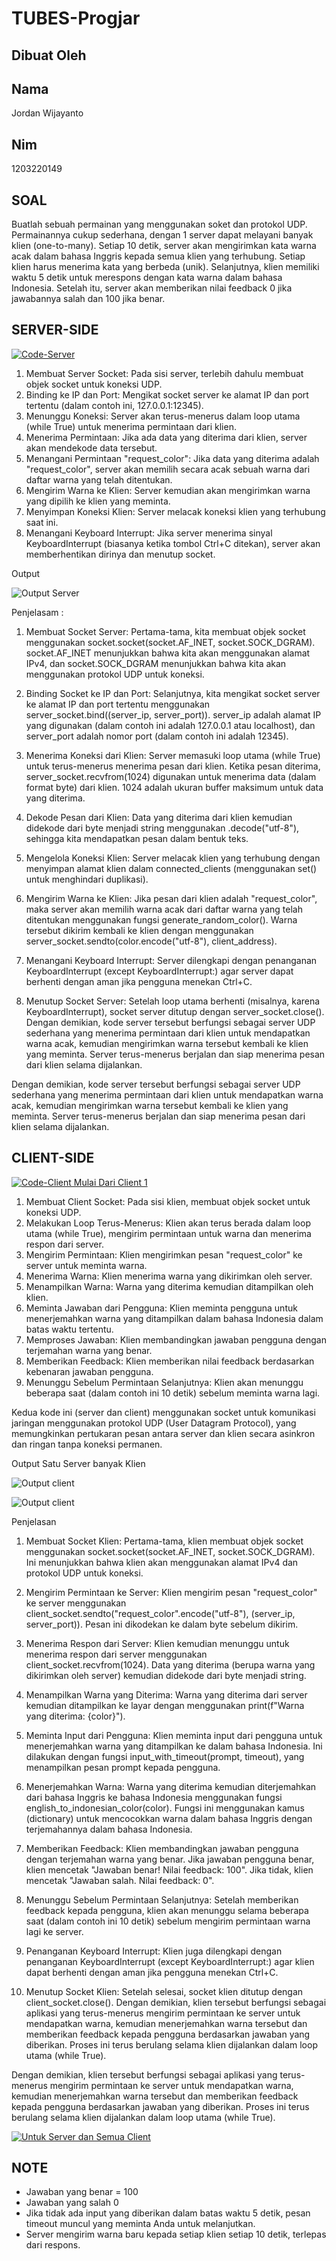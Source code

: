 # TUBES-Progjar

## Dibuat Oleh
## Nama 
Jordan Wijayanto

## Nim
1203220149


##

## SOAL
Buatlah sebuah permainan yang menggunakan soket dan protokol UDP. Permainannya cukup sederhana, dengan 1 server dapat melayani banyak klien (one-to-many). Setiap 10 detik, server akan mengirimkan kata warna acak dalam bahasa Inggris kepada semua klien yang terhubung. Setiap klien harus menerima kata yang berbeda (unik). Selanjutnya, klien memiliki waktu 5 detik untuk merespons dengan kata warna dalam bahasa Indonesia. Setelah itu, server akan memberikan nilai feedback 0 jika jawabannya salah dan 100 jika benar.

##


## SERVER-SIDE

[![Code-Server]()](https://github.com/Lufasu-Adm/TUBES-Progjar/blob/main/TuBes/server.py)

1. Membuat Server Socket: Pada sisi server, terlebih dahulu membuat objek socket untuk koneksi UDP.
2. Binding ke IP dan Port: Mengikat socket server ke alamat IP dan port tertentu (dalam contoh ini, 127.0.0.1:12345).
3. Menunggu Koneksi: Server akan terus-menerus dalam loop utama (while True) untuk menerima permintaan dari klien.
4. Menerima Permintaan: Jika ada data yang diterima dari klien, server akan mendekode data tersebut.
5. Menangani Permintaan "request_color": Jika data yang diterima adalah "request_color", server akan memilih secara acak sebuah warna dari daftar warna yang telah ditentukan.
6. Mengirim Warna ke Klien: Server kemudian akan mengirimkan warna yang dipilih ke klien yang meminta.
7. Menyimpan Koneksi Klien: Server melacak koneksi klien yang terhubung saat ini.
8. Menangani Keyboard Interrupt: Jika server menerima sinyal KeyboardInterrupt (biasanya ketika tombol Ctrl+C ditekan), server akan memberhentikan dirinya dan menutup socket.

Output

![Output Server](https://github.com/Lufasu-Adm/TUBES-Progjar/blob/main/TuBes/ASSETS/outputserver.jpg)

Penjelasam :

1. Membuat Socket Server:
Pertama-tama, kita membuat objek socket menggunakan socket.socket(socket.AF_INET, socket.SOCK_DGRAM). socket.AF_INET menunjukkan bahwa kita akan menggunakan alamat IPv4, dan socket.SOCK_DGRAM menunjukkan bahwa kita akan menggunakan protokol UDP untuk koneksi.

2. Binding Socket ke IP dan Port:
Selanjutnya, kita mengikat socket server ke alamat IP dan port tertentu menggunakan server_socket.bind((server_ip, server_port)). server_ip adalah alamat IP yang digunakan (dalam contoh ini adalah 127.0.0.1 atau localhost), dan server_port adalah nomor port (dalam contoh ini adalah 12345).

3. Menerima Koneksi dari Klien:
Server memasuki loop utama (while True) untuk terus-menerus menerima pesan dari klien. Ketika pesan diterima, server_socket.recvfrom(1024) digunakan untuk menerima data (dalam format byte) dari klien. 1024 adalah ukuran buffer maksimum untuk data yang diterima.

4. Dekode Pesan dari Klien:
Data yang diterima dari klien kemudian didekode dari byte menjadi string menggunakan .decode("utf-8"), sehingga kita mendapatkan pesan dalam bentuk teks.

5. Mengelola Koneksi Klien:
Server melacak klien yang terhubung dengan menyimpan alamat klien dalam connected_clients (menggunakan set() untuk menghindari duplikasi).

6. Mengirim Warna ke Klien:
Jika pesan dari klien adalah "request_color", maka server akan memilih warna acak dari daftar warna yang telah ditentukan menggunakan fungsi generate_random_color(). Warna tersebut dikirim kembali ke klien dengan menggunakan server_socket.sendto(color.encode("utf-8"), client_address).

7. Menangani Keyboard Interrupt:
Server dilengkapi dengan penanganan KeyboardInterrupt (except KeyboardInterrupt:) agar server dapat berhenti dengan aman jika pengguna menekan Ctrl+C.

8. Menutup Socket Server:
Setelah loop utama berhenti (misalnya, karena KeyboardInterrupt), socket server ditutup dengan server_socket.close().
Dengan demikian, kode server tersebut berfungsi sebagai server UDP sederhana yang menerima permintaan dari klien untuk mendapatkan warna acak, kemudian mengirimkan warna tersebut kembali ke klien yang meminta. Server terus-menerus berjalan dan siap menerima pesan dari klien selama dijalankan.

Dengan demikian, kode server tersebut berfungsi sebagai server UDP sederhana yang menerima permintaan dari klien untuk mendapatkan warna acak, kemudian mengirimkan warna tersebut kembali ke klien yang meminta. Server terus-menerus berjalan dan siap menerima pesan dari klien selama dijalankan.


##


## CLIENT-SIDE

[![Code-Client Mulai Dari Client 1]()](https://github.com/Lufasu-Adm/TUBES-Progjar/blob/main/TuBes/client_1.py)

1. Membuat Client Socket: Pada sisi klien, membuat objek socket untuk koneksi UDP.
2. Melakukan Loop Terus-Menerus: Klien akan terus berada dalam loop utama (while True), mengirim permintaan untuk warna dan menerima respon dari server.
3. Mengirim Permintaan: Klien mengirimkan pesan "request_color" ke server untuk meminta warna.
4. Menerima Warna: Klien menerima warna yang dikirimkan oleh server.
5. Menampilkan Warna: Warna yang diterima kemudian ditampilkan oleh klien.
6. Meminta Jawaban dari Pengguna: Klien meminta pengguna untuk menerjemahkan warna yang ditampilkan dalam bahasa Indonesia dalam batas waktu tertentu.
7. Memproses Jawaban: Klien membandingkan jawaban pengguna dengan terjemahan warna yang benar.
8. Memberikan Feedback: Klien memberikan nilai feedback berdasarkan kebenaran jawaban pengguna.
9. Menunggu Sebelum Permintaan Selanjutnya: Klien akan menunggu beberapa saat (dalam contoh ini 10 detik) sebelum meminta warna lagi.

Kedua kode ini (server dan client) menggunakan socket untuk komunikasi jaringan menggunakan protokol UDP (User Datagram Protocol), yang memungkinkan pertukaran pesan antara server dan klien secara asinkron dan ringan tanpa koneksi permanen.

Output Satu Server banyak Klien

![Output client](https://github.com/Lufasu-Adm/TUBES-Progjar/blob/main/TuBes/ASSETS/client.jpg)

![Output client](https://github.com/Lufasu-Adm/TUBES-Progjar/blob/main/TuBes/ASSETS/banyak%20client.jpg)

Penjelasan 

1. Membuat Socket Klien:
Pertama-tama, klien membuat objek socket menggunakan socket.socket(socket.AF_INET, socket.SOCK_DGRAM). Ini menunjukkan bahwa klien akan menggunakan alamat IPv4 dan protokol UDP untuk koneksi.

2. Mengirim Permintaan ke Server:
Klien mengirim pesan "request_color" ke server menggunakan client_socket.sendto("request_color".encode("utf-8"), (server_ip, server_port)). Pesan ini dikodekan ke dalam byte sebelum dikirim.

3. Menerima Respon dari Server:
Klien kemudian menunggu untuk menerima respon dari server menggunakan client_socket.recvfrom(1024). Data yang diterima (berupa warna yang dikirimkan oleh server) kemudian didekode dari byte menjadi string.

4. Menampilkan Warna yang Diterima:
Warna yang diterima dari server kemudian ditampilkan ke layar dengan menggunakan print(f"Warna yang diterima: {color}").

5. Meminta Input dari Pengguna:
Klien meminta input dari pengguna untuk menerjemahkan warna yang ditampilkan ke dalam bahasa Indonesia. Ini dilakukan dengan fungsi input_with_timeout(prompt, timeout), yang menampilkan pesan prompt kepada pengguna.

6. Menerjemahkan Warna:
Warna yang diterima kemudian diterjemahkan dari bahasa Inggris ke bahasa Indonesia menggunakan fungsi english_to_indonesian_color(color). Fungsi ini menggunakan kamus (dictionary) untuk mencocokkan warna dalam bahasa Inggris dengan terjemahannya dalam bahasa Indonesia.

7. Memberikan Feedback:
Klien membandingkan jawaban pengguna dengan terjemahan warna yang benar. Jika jawaban pengguna benar, klien mencetak "Jawaban benar! Nilai feedback: 100". Jika tidak, klien mencetak "Jawaban salah. Nilai feedback: 0".

8. Menunggu Sebelum Permintaan Selanjutnya:
Setelah memberikan feedback kepada pengguna, klien akan menunggu selama beberapa saat (dalam contoh ini 10 detik) sebelum mengirim permintaan warna lagi ke server.

9. Penanganan Keyboard Interrupt:
Klien juga dilengkapi dengan penanganan KeyboardInterrupt (except KeyboardInterrupt:) agar klien dapat berhenti dengan aman jika pengguna menekan Ctrl+C.

10. Menutup Socket Klien:
Setelah selesai, socket klien ditutup dengan client_socket.close().
Dengan demikian, klien tersebut berfungsi sebagai aplikasi yang terus-menerus mengirim permintaan ke server untuk mendapatkan warna, kemudian menerjemahkan warna tersebut dan memberikan feedback kepada pengguna berdasarkan jawaban yang diberikan. Proses ini terus berulang selama klien dijalankan dalam loop utama (while True).

Dengan demikian, klien tersebut berfungsi sebagai aplikasi yang terus-menerus mengirim permintaan ke server untuk mendapatkan warna, kemudian menerjemahkan warna tersebut dan memberikan feedback kepada pengguna berdasarkan jawaban yang diberikan. Proses ini terus berulang selama klien dijalankan dalam loop utama (while True).

[![Untuk Server dan Semua Client]()](https://github.com/Lufasu-Adm/TUBES-Progjar/blob/main/TuBes/Mulai.py)

## NOTE

- Jawaban yang benar = 100
- Jawaban yang salah 0
- Jika tidak ada input yang diberikan dalam batas waktu 5 detik, pesan timeout muncul yang meminta Anda untuk melanjutkan.
- Server mengirim warna baru kepada setiap klien setiap 10 detik, terlepas dari respons.
